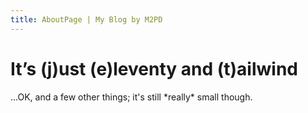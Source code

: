 ```yaml
---
title: AboutPage | My Blog by M2PD
---
```


<div class="max-w-lg mx-auto mt-6 px-4 text-center">
  <h1 class="font-semibold text-3xl">It’s (j)ust (e)leventy and (t)ailwind</h1>
  <p>…OK, and a few other things; it's still *really* small though.</p>
</div>

